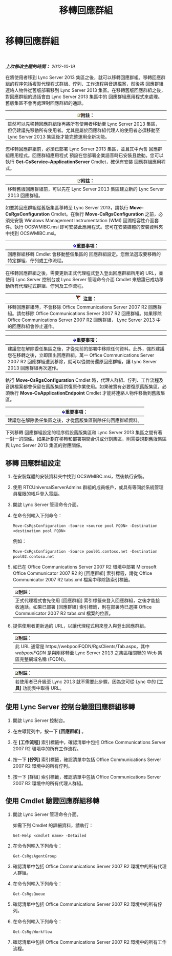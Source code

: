 ﻿---
title: 移轉回應群組
TOCTitle: 移轉回應群組
ms:assetid: 5c07bf4b-ad8a-4b83-b970-7d933bb7c4ef
ms:mtpsurl: https://technet.microsoft.com/zh-tw/library/JJ204931(v=OCS.15)
ms:contentKeyID: 49291036
ms.date: 08/10/2015
mtps_version: v=OCS.15
ms.translationtype: HT
---

# 移轉回應群組

 

_**上次修改主題的時間：** 2012-10-19_

在將使用者移到 Lync Server 2013 集區之後，就可以移轉回應群組。移轉回應群組的程序包括複製代理程式群組、佇列、工作流程與音訊檔案，然後將 回應群組連絡人物件從舊版部署移到 Lync Server 2013 集區。在移轉舊版回應群組之後，對回應群組的通話會由 Lync Server 2013 集區中的 回應群組應用程式來處理。舊版集區不會再處理對回應群組的通話。

<table>
<thead>
<tr class="header">
<th><img src="images/Gg398811.note(OCS.15).gif" title="note" alt="note" />附註：</th>
</tr>
</thead>
<tbody>
<tr class="odd">
<td>雖然可以先移轉回應群組後再將所有使用者移動至 Lync Server 2013 集區，但仍建議先移動所有使用者。尤其是屬於回應群組代理人的使用者必須移動至 Lync Server 2013 集區後才能完整運用全新功能。</td>
</tr>
</tbody>
</table>


您移轉回應群組前，必須已部署 Lync Server 2013 集區，並且其中內含 回應群組應用程式。回應群組應用程式 預設在您部署企業語音時已安裝且啟動。您可以執行 **Get-CsService–ApplicationServer** Cmdlet，確保有安裝 回應群組應用程式。

<table>
<thead>
<tr class="header">
<th><img src="images/Gg398811.note(OCS.15).gif" title="note" alt="note" />附註：</th>
</tr>
</thead>
<tbody>
<tr class="odd">
<td>移轉舊版回應群組前，可以先在 Lync Server 2013 集區建立新的 Lync Server 2013 回應群組。</td>
</tr>
</tbody>
</table>


如要將回應群組從舊版集區移轉至 Lync Server 2013，請執行 **Move-CsRgsConfiguration** Cmdlet。在執行 **Move-CsRgsConfiguration** 之前，必須先安裝 Windows Management Instrumentation (WMI) 回溯相容性介面套件。執行 OCSWMIBC.msi 即可安裝此應用程式。您可在安裝媒體的安裝資料夾中找到 OCSWMIBC.msi。

<table>
<thead>
<tr class="header">
<th><img src="images/Gg412908.important(OCS.15).gif" title="important" alt="important" />重要事項：</th>
</tr>
</thead>
<tbody>
<tr class="odd">
<td>回應群組移轉 Cmdlet 會移動整個集區的 回應群組設定。您無法選取要移轉的特定群組、佇列或工作流程。</td>
</tr>
</tbody>
</table>


在移轉回應群組之後，需要更新正式代理程式登入登出回應群組所用的 URL，並使用 Lync Server 控制台或 Lync Server 管理命令介面 Cmdlet 來驗證已成功移動所有代理程式群組、佇列及工作流程。

<table>
<thead>
<tr class="header">
<th><img src="images/JJ205186.Caution(OCS.15).gif" title="Caution" alt="Caution" />注意：</th>
</tr>
</thead>
<tbody>
<tr class="odd">
<td>移轉回應群組時，不會移除 Office Communications Server 2007 R2 回應群組。請勿移除 Office Communications Server 2007 R2 回應群組。如果移除 Office Communications Server 2007 R2 回應群組， Lync Server 2013 中的回應群組會停止運作。</td>
</tr>
</tbody>
</table>


<table>
<thead>
<tr class="header">
<th><img src="images/Gg412908.important(OCS.15).gif" title="important" alt="important" />重要事項：</th>
</tr>
</thead>
<tbody>
<tr class="odd">
<td>建議您在解除委任集區之後，才從先前的部署中移除任何資料。此外，強烈建議您在移轉之後，立即匯出回應群組。萬一 Office Communications Server 2007 R2 回應群組遭到移除，就可以從備份還原回應群組，讓 Lync Server 2013 回應群組再次運作。</td>
</tr>
</tbody>
</table>


執行 **Move-CsRgsConfiguration** Cmdlet 時，代理人群組、佇列、工作流程及音訊檔案都會保留在舊版集區供復原作業使用。如果確實有必要復原舊版集區，必須執行 **Move-CsApplicationEndpoint** Cmdlet 才能將連絡人物件移動到舊版集區。

<table>
<thead>
<tr class="header">
<th><img src="images/Gg412908.important(OCS.15).gif" title="important" alt="important" />重要事項：</th>
</tr>
</thead>
<tbody>
<tr class="odd">
<td>建議您在解除委任集區之後，才從舊版集區刪除任何回應群組資料。</td>
</tr>
</tbody>
</table>


下列移轉 回應群組設定的程序假設舊版集區和 Lync Server 2013 集區之間有著一對一的關係。如果計劃在移轉和部署期間合併或分割集區，則需要規劃舊版集區與 Lync Server 2013 集區的對應關係。

## 移轉 回應群組設定

1.  在安裝媒體的安裝資料夾中找到 OCSWMIBC.msi，然後執行安裝。

2.  使用 RTCUniversalServerAdmins 群組的成員帳戶，或具有等同於系統管理員權限的帳戶登入電腦。

3.  開啟 Lync Server 管理命令介面。

4.  在命令列輸入下列命令：
    
        Move-CsRgsConfiguration -Source <source pool FQDN> -Destination <destination pool FQDN>
    
    例如：
    
        Move-CsRgsConfiguration -Source pool01.contoso.net -Destination pool02.contoso.net

5.  如已在 Office Communications Server 2007 R2 環境中部署 Microsoft Office Communicator 2007 R2 的 \[回應群組\] 索引標籤，請從 Office Communicator 2007 R2 tabs.xml 檔案中移除該索引標籤。
    
    <table>
    <thead>
    <tr class="header">
    <th><img src="images/Gg398811.note(OCS.15).gif" title="note" alt="note" />附註：</th>
    </tr>
    </thead>
    <tbody>
    <tr class="odd">
    <td>正式代理程式會先使用 [回應群組] 索引標籤來登入回應群組，之後才能接收通話。如果已部署 [回應群組] 索引標籤，則在部署時已選擇 Office Communicator 2007 R2 tabs.xml 檔案的位置。</td>
    </tr>
    </tbody>
    </table>


6.  提供使用者更新過的 URL，以讓代理程式用來登入與登出回應群組。
    
    <table>
    <thead>
    <tr class="header">
    <th><img src="images/Gg398811.note(OCS.15).gif" title="note" alt="note" />附註：</th>
    </tr>
    </thead>
    <tbody>
    <tr class="odd">
    <td>此 URL 通常是 https://webpoolFQDN/RgsClients/Tab.aspx，其中 <em>webpoolFQDN</em> 是與剛移轉至 Lync Server 2013 之集區相關聯的 Web 集區完整網域名稱 (FQDN)。</td>
    </tr>
    </tbody>
    </table>
    
    <table>
    <thead>
    <tr class="header">
    <th><img src="images/Gg398811.note(OCS.15).gif" title="note" alt="note" />附註：</th>
    </tr>
    </thead>
    <tbody>
    <tr class="odd">
    <td>若使用者已升級至 Lync 2013 就不需要此步驟，因為您可從 Lync 中的 <strong>[工具]</strong> 功能表中取得 URL。</td>
    </tr>
    </tbody>
    </table>


## 使用 Lync Server 控制台驗證回應群組移轉

1.  開啟 Lync Server 控制台。

2.  在左導覽列中，按一下 **\[回應群組\]** 。

3.  在 **\[工作流程\]** 索引標籤中，確認清單中包括 Office Communications Server 2007 R2 環境中的所有工作流程。

4.  按一下 **\[佇列\]** 索引標籤，確認清單中包括 Office Communications Server 2007 R2 環境中的所有佇列。

5.  按一下 \[群組\] 索引標籤，確認清單中包括 Office Communications Server 2007 R2 環境中的所有代理人群組。

## 使用 Cmdlet 驗證回應群組移轉

1.  開啟 Lync Server 管理命令介面。
    
    如需下列 Cmdlet 的詳細資料，請執行：
    
        Get-Help <cmdlet name> -Detailed

2.  在命令列輸入下列命令：
    
        Get-CsRgsAgentGroup

3.  確認清單中包括 Office Communications Server 2007 R2 環境中的所有代理人群組。

4.  在命令列輸入下列命令：
    
        Get-CsRgsQueue

5.  確認清單中包括 Office Communications Server 2007 R2 環境中的所有佇列。

6.  在命令列輸入下列命令：
    
        Get-CsRgsWorkflow

7.  確認清單中包括 Office Communications Server 2007 R2 環境中的所有工作流程。

